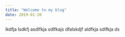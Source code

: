 ```yaml
---
title: "Welcome to my blog"
date: 2019-01-20
---
```


lkdfja lsdkfj asdlfkja sdlfkajs dfalskdjf aldfkja sdlfkja ds

